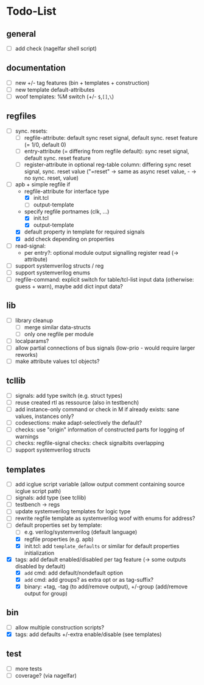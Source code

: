# Todo-List

## general
- [ ] add check (nagelfar shell script)

## documentation
- [ ] new +/- tag features (bin + templates + construction)
- [ ] new template default-attributes
- [ ] woof templates: %M switch (+/- `$`,`[]`,`\`)

## regfiles
- [ ] sync. resets:
  - [ ] regfile-attribute: default sync reset signal, default sync. reset feature (= 1/0, default 0)
  - [ ] entry-attribute (= differing from regfile default): sync reset signal, default sync. reset feature
  - [ ] register-attribute in optional reg-table column: differing sync reset signal,
        sync. reset value ("=reset" -> same as async reset value, - -> no sync. reset, value)
- [ ] apb + simple regfile if
  - regfile-attribute for interface type
    - [x] init.tcl
    - [ ] output-template
  - specify regfile portnames (clk, ...)
    - [x] init.tcl
    - [x] output-template
  - [x] default property in template for required signals
  - [x] add check depending on properties
- [ ] read-signal:
  - per entry?: optional module output signalling register read (-> attribute)
- [ ] support systemverilog structs / reg
- [ ] support systemverilog enums
- [ ] regfile-command: explicit switch for table/tcl-list input data (otherwise: guess + warn),
      maybe add dict input data?

## lib
- [ ] library cleanup
  - [ ] merge similar data-structs
  - [ ] only one regfile per module
- [ ] localparams?
- [ ] allow partial connections of bus signals (low-prio - would require larger reworks)
- [ ] make attribute values tcl objects?

## tcllib
- [ ] signals: add type switch (e.g. struct types)
- [ ] reuse created rtl as ressource (also in testbench)
- [ ] add instance-only command or check in M if already exists: sane values, instances only?
- [ ] codesections: make adapt-selectively the default?
- [ ] checks: use "origin" information of constructed parts for logging of warnings
- [ ] checks: regfile-signal checks: check signalbits overlapping
- [ ] support systemverilog structs

## templates
- [ ] add icglue script variable (allow output comment containing source icglue script path)
- [ ] signals: add type (see tcllib)
- [ ] testbench -> regs
- [ ] update systemverilog templates for logic type
- [ ] rewrite regfile template as systemverilog woof with enums for address?
- [ ] default properties set by template:
  - [ ] e.g. verilog/systemverilog (default language)
  - [x] regfile properties (e.g. apb)
  - [x] init.tcl: add `template_defaults` or similar for default properties initialization
- [x] tags: add default enabled/disabled per tag feature (-> some outputs disabled by default)
  - [x] `add` cmd: add default/nondefault option
  - [x] `add` cmd: add groups? as extra opt or as tag-suffix?
  - [x] binary: +tag, -tag (to add/remove output), +/-group (add/remove output for group)

## bin
- [ ] allow multiple construction scripts?
- [x] tags: add defaults +/-extra enable/disable (see templates)

## test
- [ ] more tests
- [ ] coverage? (via nagelfar)
